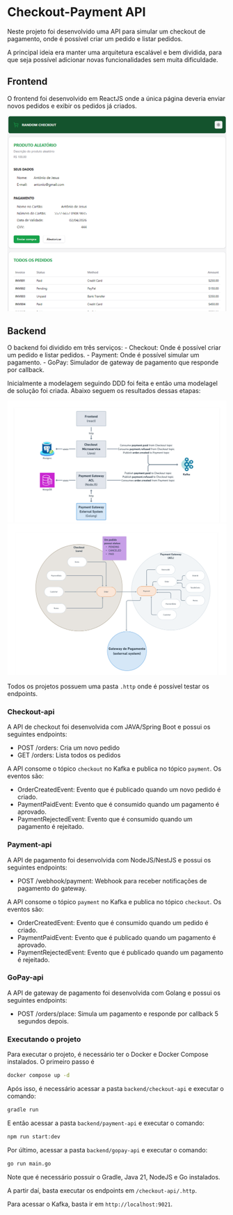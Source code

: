 # Checkout-Payment API

Neste projeto foi desenvolvido uma API para simular um checkout de pagamento, onde é possível criar um pedido e listar pedidos.

A principal ideia era manter uma arquitetura escalável e bem dividida, para que seja possível adicionar novas funcionalidades sem muita dificuldade.

## Frontend

O frontend foi desenvolvido em ReactJS onde a única página deveria enviar novos pedidos e exibir os pedidos já criados.

![Alt text](frontend.png)

## Backend

O backend foi dividido em três serviços: - Checkout: Onde é possível criar um pedido e listar pedidos. - Payment: Onde é possível simular um pagamento. - GoPay: Simulador de gateway de pagamento que responde por callback.

Inicialmente a modelagem seguindo DDD foi feita e então uma modelagel de solução foi criada. Abaixo seguem os resultados dessas etapas:

![Alt text](design-models/solution-design.png)
![Alt text](design-models/domain-design.png)

Todos os projetos possuem uma pasta `.http` onde é possível testar os endpoints.

### Checkout-api

A API de checkout foi desenvolvida com JAVA/Spring Boot e possui os seguintes endpoints:

-   POST /orders: Cria um novo pedido
-   GET /orders: Lista todos os pedidos

A API consome o tópico `checkout` no Kafka e publica no tópico `payment`. Os eventos são:

-   OrderCreatedEvent: Evento que é publicado quando um novo pedido é criado.
-   PaymentPaidEvent: Evento que é consumido quando um pagamento é aprovado.
-   PaymentRejectedEvent: Evento que é consumido quando um pagamento é rejeitado.

### Payment-api

A API de pagamento foi desenvolvida com NodeJS/NestJS e possui os seguintes endpoints:

-   POST /webhook/payment: Webhook para receber notificações de pagamento do gateway.

A API consome o tópico `payment` no Kafka e publica no tópico `checkout`. Os eventos são:

-   OrderCreatedEvent: Evento que é consumido quando um pedido é criado.
-   PaymentPaidEvent: Evento que é publicado quando um pagamento é aprovado.
-   PaymentRejectedEvent: Evento que é publicado quando um pagamento é rejeitado.

### GoPay-api

A API de gateway de pagamento foi desenvolvida com Golang e possui os seguintes endpoints:

-   POST /orders/place: Simula um pagamento e responde por callback 5 segundos depois.

### Executando o projeto

Para executar o projeto, é necessário ter o Docker e Docker Compose instalados. O primeiro passo é

```bash
docker compose up -d
```

Após isso, é necessário acessar a pasta `backend/checkout-api` e executar o comando:

```bash
gradle run
```

E então acessar a pasta `backend/payment-api` e executar o comando:

```bash
npm run start:dev
```

Por último, acessar a pasta `backend/gopay-api` e executar o comando:

```bash
go run main.go
```

Note que é necessário possuir o Gradle, Java 21, NodeJS e Go instalados.

A partir daí, basta executar os endpoints em `/checkout-api/.http`.

Para acessar o Kafka, basta ir em `http://localhost:9021`.

